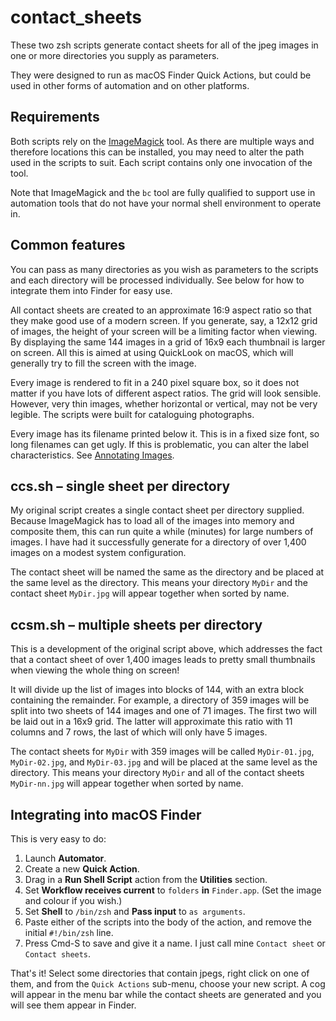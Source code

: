 # contact_sheets
These two zsh scripts generate contact sheets for all of the jpeg images in one or more directories you supply as parameters.

They were designed to run as macOS Finder Quick Actions, but could be used in other forms of automation and on other platforms.

## Requirements
Both scripts rely on the [ImageMagick](https://imagemagick.org) tool. As there are multiple ways and therefore locations this can be installed, you may need to alter the path used in the scripts to suit. Each script contains only one invocation of the tool.

Note that ImageMagick and the `bc` tool are fully qualified to support use in automation tools that do not have your normal shell environment to operate in.

## Common features
You can pass as many directories as you wish as parameters to the scripts and each directory will be processed individually. See below for how to integrate them into Finder for easy use.

All contact sheets are created to an approximate 16:9 aspect ratio so that they make good use of a modern screen. If you generate, say, a 12x12 grid of images, the height of your screen will be a limiting factor when viewing. By displaying the same 144 images in a grid of 16x9 each thumbnail is larger on screen. All this is aimed at using QuickLook on macOS, which will generally try to fill the screen with the image.

Every image is rendered to fit in a 240 pixel square box, so it does not matter if you have lots of different aspect ratios. The grid will look sensible. However, very thin images, whether horizontal or vertical, may not be very legible. The scripts were built for cataloguing photographs.

Every image has its filename printed below it. This is in a fixed size font, so long filenames can get ugly. If this is problematic, you can alter the label characteristics. See [Annotating Images](https://imagemagick.org/Usage/annotating/).

## ccs.sh – single sheet per directory
My original script creates a single contact sheet per directory supplied. Because ImageMagick has to load all of the images into memory and composite them, this can run quite a while (minutes) for large numbers of images. I have had it successfully generate for a directory of over 1,400 images on a modest system configuration.

The contact sheet will be named the same as the directory and be placed at the same level as the directory. This means your directory `MyDir` and the contact sheet `MyDir.jpg` will appear together when sorted by name.

## ccsm.sh – multiple sheets per directory
This is a development of the original script above, which addresses the fact that a contact sheet of over 1,400 images leads to pretty small thumbnails when viewing the whole thing on screen!

It will divide up the list of images into blocks of 144, with an extra block containing the remainder. For example, a directory of 359 images will be split into two sheets of 144 images and one of 71 images. The first two will be laid out in a 16x9 grid. The latter will approximate this ratio with 11 columns and 7 rows, the last of which will only have 5 images.

The contact sheets for `MyDir` with 359 images will be called `MyDir-01.jpg`, `MyDir-02.jpg`, and `MyDir-03.jpg` and will be placed at the same level as the directory.  This means your directory `MyDir` and all of the contact sheets `MyDir-nn.jpg` will appear together when sorted by name.

## Integrating into macOS Finder
This is very easy to do:
1. Launch **Automator**.
2. Create a new **Quick Action**.
3. Drag in a **Run Shell Script** action from the **Utilities** section.
4. Set **Workflow receives current** to `folders` **in** `Finder.app`. (Set the image and colour if you wish.)
5. Set **Shell** to `/bin/zsh` and **Pass input** to `as arguments`.
6. Paste either of the scripts into the body of the action, and remove the initial `#!/bin/zsh` line.
7. Press Cmd-S to save and give it a name. I just call mine `Contact sheet` or `Contact sheets`.

That's it! Select some directories that contain jpegs, right click on one of them, and from the `Quick Actions` sub-menu, choose your new script. A cog will appear in the menu bar while the contact sheets are generated and you will see them appear in Finder.
